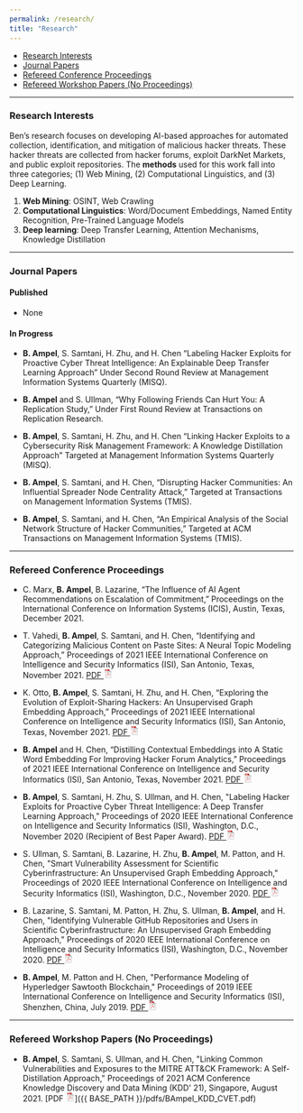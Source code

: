 ```yaml
---
permalink: /research/
title: "Research"
---
```

<div class="navbar">
    <div class="navbar-inner">
        <ul class="nav">
            <li><a href="#ResearchInterests">Research Interests</a></li>
            <li><a href="#JournalPapers">Journal Papers</a></li>
            <li><a href="#Conference">Refereed Conference Proceedings</a></li>
            <li><a href="#AdHoc">Refereed Workshop Papers (No Proceedings)</a></li>
        </ul>
    </div>
</div>

---

### <a name="ResearchInterests"></a>Research Interests
Ben’s research focuses on developing AI-based approaches for automated collection, identification, and mitigation of malicious hacker threats. These hacker threats are collected from hacker forums, exploit DarkNet Markets, and public exploit repositories. The **methods** used for this work fall into three categories; (1) Web Mining, (2) Computational Linguistics, and (3) Deep Learning.
1. **Web Mining**: OSINT, Web Crawling
2. **Computational Linguistics**: Word/Document Embeddings, Named Entity Recognition, Pre-Trained Language Models 
3. **Deep learning**: Deep Transfer Learning, Attention Mechanisms, Knowledge Distillation 

---

### <a name="JournalPapers"></a>Journal Papers

#### Published
* None

#### In Progress
* **B. Ampel**, S. Samtani, H. Zhu, and H. Chen “Labeling Hacker Exploits for Proactive Cyber Threat Intelligence: An Explainable Deep Transfer Learning Approach” Under Second Round Review at Management Information Systems Quarterly (MISQ).

* **B. Ampel** and S. Ullman, “Why Following Friends Can Hurt You: A Replication Study,” Under First Round Review at Transactions on Replication Research.

* **B. Ampel**, S. Samtani, H. Zhu, and H. Chen “Linking Hacker Exploits to a Cybersecurity Risk Management Framework: A Knowledge Distillation Approach” Targeted at Management Information Systems Quarterly (MISQ).

* **B. Ampel**, S. Samtani, and H. Chen, “Disrupting Hacker Communities: An Influential Spreader Node Centrality Attack,” Targeted at Transactions on Management Information Systems (TMIS).

* **B. Ampel**, S. Samtani, and H. Chen, “An Empirical Analysis of the Social Network Structure of Hacker Communities,” Targeted at ACM Transactions on Management Information Systems (TMIS).

---

### <a name="Conference"></a>Refereed Conference Proceedings
* C. Marx, **B. Ampel**, B. Lazarine, “The Influence of AI Agent Recommendations on Escalation of Commitment,” Proceedings on the International Conference on Information Systems (ICIS), Austin, Texas, December 2021.

* T. Vahedi, **B. Ampel**, S. Samtani, and H. Chen, “Identifying and Categorizing Malicious Content on Paste Sites: A Neural Topic Modeling Approach,” Proceedings of 2021 IEEE International Conference on Intelligence and Security Informatics (ISI), San Antonio, Texas, November 2021. [PDF ![CV as pdf](icons16/pdf-icon.png)](https://www.researchgate.net/profile/Sagar-Samtani/publication/355165827_Identifying_and_Categorizing_Malicious_Content_on_Paste_Sites_A_Neural_Topic_Modeling_Approach/links/61622f82e7993f536cb5b318/Identifying-and-Categorizing-Malicious-Content-on-Paste-Sites-A-Neural-Topic-Modeling-Approach.pdf)<br/>

* K. Otto, **B. Ampel**, S. Samtani, H. Zhu, and H. Chen, “Exploring the Evolution of Exploit-Sharing Hackers:  An Unsupervised Graph Embedding Approach,” Proceedings of 2021 IEEE International Conference on Intelligence and Security Informatics (ISI), San Antonio, Texas, November 2021. [PDF ![CV as pdf](icons16/pdf-icon.png)](https://www.researchgate.net/profile/Sagar-Samtani/publication/355165572_Exploring_the_Evolution_of_Exploit-Sharing_Hackers_An_Unsupervised_Graph_Embedding_Approach/links/61622f1ce7993f536cb5b313/Exploring-the-Evolution-of-Exploit-Sharing-Hackers-An-Unsupervised-Graph-Embedding-Approach.pdf)<br/>

* **B. Ampel** and H. Chen, “Distilling Contextual Embeddings into A Static Word Embedding For Improving Hacker Forum Analytics,” Proceedings of 2021 IEEE International Conference on Intelligence and Security Informatics (ISI), San Antonio, Texas, November 2021. [PDF ![CV as pdf](icons16/pdf-icon.png)](https://www.researchgate.net/profile/Benjamin-Ampel/publication/355190973_Distilling_Contextual_Embeddings_Into_A_Static_Word_Embedding_For_Improving_Hacker_Forum_Analytics/links/61665e2c3851f95994f75ea8/Distilling-Contextual-Embeddings-Into-A-Static-Word-Embedding-For-Improving-Hacker-Forum-Analytics.pdf)<br/>

* **B. Ampel**, S. Samtani, H. Zhu, S. Ullman, and H. Chen, "Labeling Hacker Exploits for Proactive Cyber Threat Intelligence: A Deep Transfer Learning Approach," Proceedings of 2020 IEEE International Conference on Intelligence and Security Informatics (ISI), Washington, D.C., November 2020 (Recipient of Best Paper Award). [PDF ![CV as pdf](icons16/pdf-icon.png)](https://par.nsf.gov/servlets/purl/10218326)<br/>

* S. Ullman, S. Samtani, B. Lazarine, H. Zhu, **B. Ampel**, M. Patton, and H. Chen, "Smart Vulnerability Assessment for Scientific Cyberinfrastructure: An Unsupervised Graph Embedding Approach," Proceedings of 2020 IEEE International Conference on Intelligence and Security Informatics (ISI), Washington, D.C., November 2020. [PDF ![CV as pdf](icons16/pdf-icon.png)](https://par.nsf.gov/servlets/purl/10218329)<br/>

* B. Lazarine, S. Samtani, M. Patton, H. Zhu, S. Ullman, **B. Ampel**, and H. Chen, "Identifying Vulnerable GitHub Repositories and Users in Scientific Cyberinfrastructure: An Unsupervised Graph Embedding Approach," Proceedings of 2020 IEEE International Conference on Intelligence and Security Informatics (ISI), Washington, D.C., November 2020. [PDF ![CV as pdf](icons16/pdf-icon.png)](https://par.nsf.gov/servlets/purl/10218331)<br/>

* **B. Ampel**, M. Patton and H. Chen, "Performance Modeling of Hyperledger Sawtooth Blockchain," Proceedings of 2019 IEEE International Conference on Intelligence and Security Informatics (ISI), Shenzhen, China, July 2019. [PDF ![CV as pdf](icons16/pdf-icon.png)](https://par.nsf.gov/servlets/purl/10172683)<br/>

---

### <a name="AdHoc"></a>Refereed Workshop Papers (No Proceedings)
* **B. Ampel**, S. Samtani, S. Ullman, and H. Chen, "Linking Common Vulnerabilities and Exposures to the MITRE ATT&CK Framework: A Self-Distillation Approach," Proceedings of 2021 ACM Conference Knowledge Discovery and Data Mining (KDD' 21), Singapore, August 2021. [PDF ![CV as pdf](icons16/pdf-icon.png)]({{ BASE_PATH }}/pdfs/BAmpel_KDD_CVET.pdf)
<br/>
